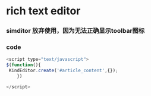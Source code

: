 rich text editor 
===================
### simditor 放弃使用，因为无法正确显示toolbar图标
### code
```js
<script type="text/javascript"> 
$(function(){
 KindEditor.create('#article_content',{});
    })

</script>
```
